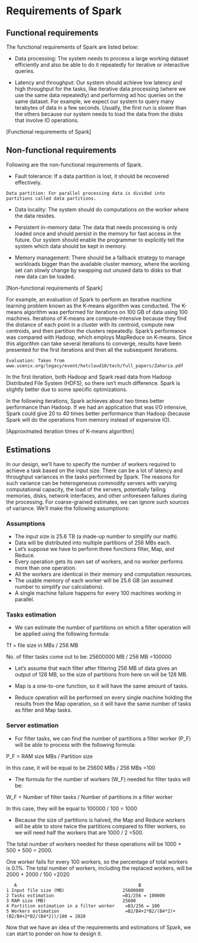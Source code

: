 # Requirements of Spark
## Functional requirements
The functional requirements of Spark are listed below:

- Data processing: The system needs to process a large working dataset efficiently and also be able to do it repeatedly for iterative or interactive queries.

- Latency and throughput: Our system should achieve low latency and high throughput for the tasks, like iterative data processing (where we use the same data repeatedly) and performing ad hoc queries on the same dataset. For example, we expect our system to query many terabytes of data in a few seconds. Usually, the first run is slower than the others because our system needs to load the data from the disks that involve IO operations.

[Functional requirements of Spark]

## Non-functional requirements
Following are the non-functional requirements of Spark.

- Fault tolerance: If a data partition is lost, it should be recovered effectively.
```
Data partition: For parallel processing data is divided into partitions called data partitions.
```

- Data locality: The system should do computations on the worker where the data resides.

- Persistent in-memory data: The data that needs processing is only loaded once and should persist in the memory for fast access in the future. Our system should enable the programmer to explicitly tell the system which data should be kept in memory.

- Memory management: There should be a fallback strategy to manage workloads bigger than the available cluster memory, where the working set can slowly change by swapping out unused data to disks so that new data can be loaded.

[Non-functional requirements of Spark]

For example, an evaluation of Spark to perform an iterative machine learning problem known as the K-means algorithm was conducted. The K-means algorithm was performed for iterations on 100 GB of data using 100 machines. Iterations of K-means are compute-intensive because they find the distance of each point in a cluster with its centroid, compute new centroids, and then partition the clusters repeatedly. Spark’s performance was compared with Hadoop, which employs MapReduce on K-means. Since this algorithm can take several iterations to converge, results have been presented for the first iterations and then all the subsequent iterations.
```
Evaluation: Taken from www.usenix.org/legacy/event/hotcloud10/tech/full_papers/Zaharia.pdf
```

In the first iteration, both Hadoop and Spark read data from Hadoop Distributed File System (HDFS), so there isn’t much difference. Spark is slightly better due to some specific optimizations.

In the following iterations, Spark achieves about two times better performance than Hadoop. If we had an application that was I/O intensive, Spark could give 20 to 40 times better performance than Hadoop (because Spark will do the operations from memory instead of expensive IO).

[Approximated iteration times of K-means algorithm]

## Estimations
In our design, we’ll have to specify the number of workers required to achieve a task based on the input size. There can be a lot of latency and throughput variances in the tasks performed by Spark. The reasons for such variance can be heterogeneous commodity servers with varying computational capacity, the load of the servers, potentially failing memories, disks, network interfaces, and other unforeseen failures during the processing. For coarse-grained estimates, we can ignore such sources of variance. We’ll make the following assumptions:

### Assumptions
- The input size is 25.6 TB (a made-up number to simplify our math).
- Data will be distributed into multiple partitions of 256 MBs each.
- Let’s suppose we have to perform three functions filter, Map, and Reduce.
- Every operation gets its own set of workers, and no worker performs more than one operation.
- All the workers are identical in their memory and computation resources.
- The usable memory of each worker will be 25.6 GB (an assumed number to simplify our calculations).
- A single machine failure happens for every 100 machines working in parallel.

### Tasks estimation
- We can estimate the number of partitions on which a filter operation  will be applied using the following formula:

Tf = file size in MBs / 256 MB

No. of filter tasks come out to be: 25600000 MB / 256 MB  =100000

- Let’s assume that each filter after filtering 256 MB of data gives an output of 128 MB, so the size of partitions from here on will be 128 MB.

- Map is a one-to-one function, so it will have the same amount of tasks.

- Reduce operation will be performed on every single machine holding the results from the Map operation, so it will have the same number of tasks as filter and Map tasks.


### Server estimation
- For filter tasks, we can find the number of partitions a filter worker (P_F)  will be able to process with the following formula:

P_F = RAM size MBs / Partition size

In this case, it will be equal to be 25600 MBs / 256 MBs =100

- The formula for the number of workers (W_F) needed for filter tasks will be: 

W_F = Number of filter tasks / Number of partitions in a filter worker

In this case, they will be equal to 100000 / 100 = 1000
- Because the size of partitions is halved, the Map and Reduce workers will be able to store twice the partitions compared to filter workers, so we will need half the workers that are 1000 / 2 =500.

The total number of workers needed for these operations will be 1000 + 500 + 500 = 2000.

One worker fails for every 100 workers, so the percentage of total workers is 0.1%. The total number of workers, including the replaced workers, will be 2000 + 2000 / 100 =2020

```
   A                                              B
1 Input file size (MB)                    	25600000
2 Tasks estimation	                        =B1/256 = 100000
3 RAM size (MB)	                            25600
4 Partition estimation in a filter worker  	 =B3/256 = 100
5 Workers estimation                      	 =B2/B4+2*B2/(B4*2)+(B2/B4+2*B2/(B4*2))/100 = 2020
```
Now that we have an idea of the requirements and estimations of Spark, we can start to ponder on how to design it.
